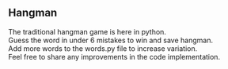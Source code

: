 ## Hangman
The traditional hangman game is here in python.   
Guess the word in under 6 mistakes to win and save hangman.   
Add more words to the words.py file to increase variation.   
Feel free to share any improvements in the code implementation.   
